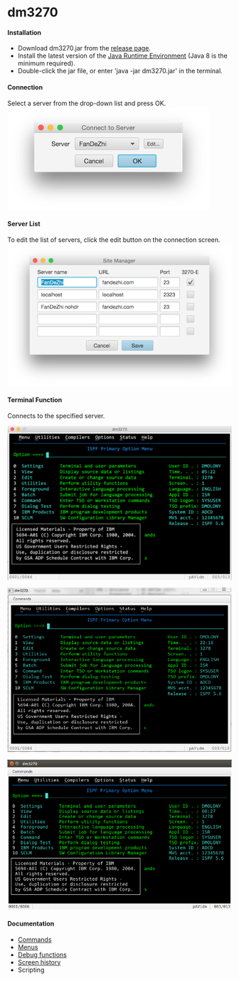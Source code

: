 # dm3270
#### Installation
* Download dm3270.jar from the [release page](https://github.com/dmolony/dm3270/releases).
* Install the latest version of the [Java Runtime Environment](http://www.oracle.com/technetwork/java/javase/downloads/index.html) (Java 8 is the minimum required).
* Double-click the jar file, or enter 'java -jar dm3270.jar' in the terminal.
#### Connection
Select a server from the drop-down list and press OK.  
![Default Connection](resources/connect1.png?raw=true "default connection")
#### Server List
To edit the list of servers, click the edit button on the connection screen.  
![Sites](resources/sitelist.png?raw=true "site list")
#### Terminal Function
Connects to the specified server.  
  
![Terminal screen](resources/osxterminal.png?raw=true "OSX")
  
![Terminal screen](resources/winterminal.png?raw=true "Windows")
  
![Terminal screen](resources/linuxterminal.png?raw=true "Ubuntu")
#### Documentation
* [Commands](resources/commands.md)
* [Menus](resources/menus.md)
* [Debug functions](resources/functions.md)
* [Screen history](resources/history.md)
* Scripting
